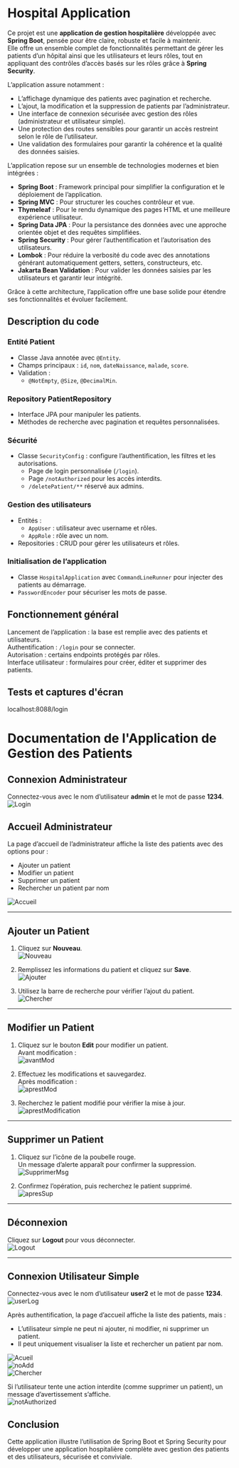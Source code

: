 # Hospital Application

Ce projet est une **application de gestion hospitalière** développée avec **Spring Boot**, pensée pour être claire, robuste et facile à maintenir.  
Elle offre un ensemble complet de fonctionnalités permettant de gérer les patients d’un hôpital ainsi que les utilisateurs et leurs rôles, tout en appliquant des contrôles d’accès basés sur les rôles grâce à **Spring Security**.

L’application assure notamment :
- L’affichage dynamique des patients avec pagination et recherche.
- L’ajout, la modification et la suppression de patients par l’administrateur.
- Une interface de connexion sécurisée avec gestion des rôles (administrateur et utilisateur simple).
- Une protection des routes sensibles pour garantir un accès restreint selon le rôle de l’utilisateur.
- Une validation des formulaires pour garantir la cohérence et la qualité des données saisies.

L’application repose sur un ensemble de technologies modernes et bien intégrées :
- **Spring Boot** : Framework principal pour simplifier la configuration et le déploiement de l’application.
- **Spring MVC** : Pour structurer les couches contrôleur et vue.
- **Thymeleaf** : Pour le rendu dynamique des pages HTML et une meilleure expérience utilisateur.
- **Spring Data JPA** : Pour la persistance des données avec une approche orientée objet et des requêtes simplifiées.
- **Spring Security** : Pour gérer l’authentification et l’autorisation des utilisateurs.
- **Lombok** : Pour réduire la verbosité du code avec des annotations générant automatiquement getters, setters, constructeurs, etc.
- **Jakarta Bean Validation** : Pour valider les données saisies par les utilisateurs et garantir leur intégrité.

Grâce à cette architecture, l’application offre une base solide pour étendre ses fonctionnalités et évoluer facilement.

## Description du code

### Entité Patient

- Classe Java annotée avec `@Entity`.
- Champs principaux : `id`, `nom`, `dateNaissance`, `malade`, `score`.
- Validation :
  - `@NotEmpty`, `@Size`, `@DecimalMin`.

### Repository PatientRepository

- Interface JPA pour manipuler les patients.
- Méthodes de recherche avec pagination et requêtes personnalisées.

### Sécurité

- Classe `SecurityConfig` : configure l’authentification, les filtres et les autorisations.
  - Page de login personnalisée (`/login`).
  - Page `/notAuthorized` pour les accès interdits.
  - `/deletePatient/**` réservé aux admins.

### Gestion des utilisateurs

- Entités :
  - `AppUser` : utilisateur avec username et rôles.
  - `AppRole` : rôle avec un nom.
- Repositories : CRUD pour gérer les utilisateurs et rôles.

### Initialisation de l’application

- Classe `HospitalApplication` avec `CommandLineRunner` pour injecter des patients au démarrage.
- `PasswordEncoder` pour sécuriser les mots de passe.


## Fonctionnement général

Lancement de l’application : la base est remplie avec des patients et utilisateurs.  
Authentification : `/login` pour se connecter.  
Autorisation : certains endpoints protégés par rôles.  
Interface utilisateur : formulaires pour créer, éditer et supprimer des patients.

## Tests et captures d'écran

localhost:8088/login
# Documentation de l'Application de Gestion des Patients

## Connexion Administrateur

Connectez-vous avec le nom d’utilisateur **admin** et le mot de passe **1234**.  
![Login](images/adminLogin.PNG)

## Accueil Administrateur

La page d’accueil de l’administrateur affiche la liste des patients avec des options pour :  
- Ajouter un patient  
- Modifier un patient  
- Supprimer un patient  
- Rechercher un patient par nom

![Accueil](images/adminHome.PNG)

---

## Ajouter un Patient

1. Cliquez sur **Nouveau**.  
   ![Nouveau](images/adminAdd.PNG)

2. Remplissez les informations du patient et cliquez sur **Save**.  
   ![Ajouter](images/add.PNG)

3. Utilisez la barre de recherche pour vérifier l’ajout du patient.  
   ![Chercher](images/apresAdd.PNG)

---

## Modifier un Patient

1. Cliquez sur le bouton **Edit** pour modifier un patient.  
   Avant modification :  
   ![avantMod](images/avantEdit.PNG)

2. Effectuez les modifications et sauvegardez.  
   Après modification :  
   ![aprestMod](images/apresEdit.PNG)

3. Recherchez le patient modifié pour vérifier la mise à jour.  
   ![aprestModification](images/recherche.PNG)

---

## Supprimer un Patient

1. Cliquez sur l’icône de la poubelle rouge.  
   Un message d’alerte apparaît pour confirmer la suppression.  
   ![SupprimerMsg](images/suprimAlerte.PNG)

2. Confirmez l’opération, puis recherchez le patient supprimé.  
   ![apresSup](images/apresSupp.PNG)

---

## Déconnexion

Cliquez sur **Logout** pour vous déconnecter.  
![Logout](images/optAdmin.PNG)

---

## Connexion Utilisateur Simple

Connectez-vous avec le nom d’utilisateur **user2** et le mot de passe **1234**.  
![userLog](images/userLog.PNG)

Après authentification, la page d’accueil affiche la liste des patients, mais :  
- L’utilisateur simple ne peut ni ajouter, ni modifier, ni supprimer un patient.  
- Il peut uniquement visualiser la liste et rechercher un patient par nom.  

![Acueil](images/userHome.PNG)  
![noAdd](images/noAdd.PNG)  
![Chercher](images/userChercher.PNG)

Si l’utilisateur tente une action interdite (comme supprimer un patient), un message d’avertissement s’affiche.  
![notAuthorized](images/notAthorized.PNG)

## Conclusion

Cette application illustre l’utilisation de Spring Boot et Spring Security pour développer une application hospitalière complète avec gestion des patients et des utilisateurs, sécurisée et conviviale.

